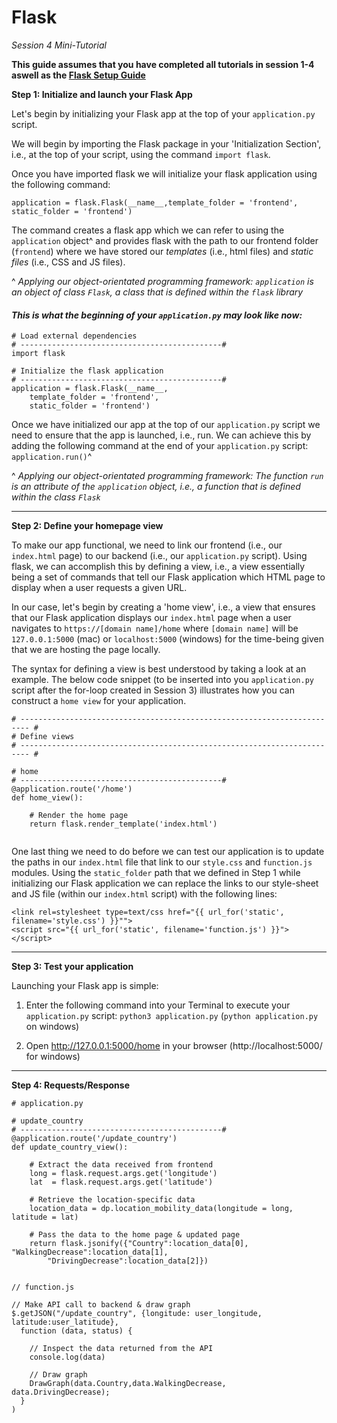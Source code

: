 # Flask 

*Session 4 Mini-Tutorial*

**This guide assumes that you have completed all tutorials in session 1-4 aswell as the [Flask Setup Guide](/session4/setup_flask.md)**


**Step 1: Initialize and launch your Flask App**

Let's begin by initializing your Flask app at the top of your ```application.py``` script. 

We will begin by importing the Flask package  in your 'Initialization Section', i.e., at the top of your script, using the command ```import flask```. 

Once you have imported flask we will initialize your flask application using the following command: 
```
application = flask.Flask(__name__,template_folder = 'frontend', static_folder = 'frontend')
```
The command creates a flask app which we can refer to using the ```application``` object^  and provides flask with the path to our frontend folder (```frontend```) where we have stored our *templates* (i.e., html files) and *static files* (i.e., CSS and JS files). 

^ *Applying our object-orientated programming framework: ```application``` is an object of class ```Flask```, a class that is defined within the ```flask``` library*

#### *This is what the beginning of your ```application.py``` may look like now:*
```
# Load external dependencies
# ---------------------------------------------#
import flask

# Initialize the flask application
# ---------------------------------------------#
application = flask.Flask(__name__, 
	template_folder = 'frontend', 
	static_folder = 'frontend')
```

Once we have initialized our app at the top of our ```application.py``` script we need to ensure that the app is launched, i.e., run. We can achieve this by adding the following command at the end of your ```application.py``` script: ```application.run()```^

^ *Applying our object-orientated programming framework: The function ```run``` is an attribute of the ```application``` object, i.e., a function that is defined within the class ```Flask```*


<hr>

**Step 2: Define your homepage view**

To make our app functional, we need to link our frontend (i.e., our ```index.html``` page) to our backend (i.e., our ```application.py``` script). Using flask, we can accomplish this by defining a view, i.e., a view essentially being a set of commands that tell our Flask application which HTML page to display when a user requests a given URL. 

In our case, let's begin by creating a 'home view', i.e., a view that ensures that our Flask application displays our ```index.html``` page when a user navigates to ```https://[domain name]/home``` where ```[domain name]``` will be ```127.0.0.1:5000``` (mac) or ```localhost:5000``` (windows) for the time-being given that we are hosting the page locally. 

The syntax for defining a view is best understood by taking a look at an example. The below code snippet (to be inserted into you ```application.py``` script after the for-loop created in Session 3) illustrates how you can construct a `home view` for your application. 

```
# ------------------------------------------------------------------------ #
# Define views
# ------------------------------------------------------------------------ #

# home
# ---------------------------------------------#
@application.route('/home')
def home_view():

	# Render the home page
	return flask.render_template('index.html')
	
```

One last thing we need to do before we can test our application is to update the paths in our ```index.html``` file that link to our ```style.css``` and ```function.js``` modules. Using the ```static_folder``` path that we defined in Step 1 while initializing our Flask application we can replace the links to our style-sheet and JS file (within our ```index.html``` script) with the following lines: 

```
<link rel=stylesheet type=text/css href="{{ url_for('static', filename='style.css') }}"">
<script src="{{ url_for('static', filename='function.js') }}"></script>
```

<hr>

**Step 3: Test your application**

Launching your Flask app is simple: 

1. Enter the following command into your Terminal to execute your ```application.py``` script: ```python3 application.py``` (```python application.py``` on windows)


2. Open http://127.0.0.1:5000/home in your browser (http://localhost:5000/ for windows)


<hr>


**Step 4: Requests/Response**


```
# application.py

# update_country
# ---------------------------------------------#
@application.route('/update_country')
def update_country_view():

	# Extract the data received from frontend
	long = flask.request.args.get('longitude')
	lat  = flask.request.args.get('latitude')

	# Retrieve the location-specific data
	location_data = dp.location_mobility_data(longitude = long, latitude = lat)

	# Pass the data to the home page & updated page
	return flask.jsonify({"Country":location_data[0], "WalkingDecrease":location_data[1], 
		"DrivingDecrease":location_data[2]})


```


```
// function.js
  
// Make API call to backend & draw graph
$.getJSON("/update_country", {longitude: user_longitude, latitude:user_latitude}, 
  function (data, status) {

    // Inspect the data returned from the API
    console.log(data)

    // Draw graph
    DrawGraph(data.Country,data.WalkingDecrease, data.DrivingDecrease);
  }
)

```






